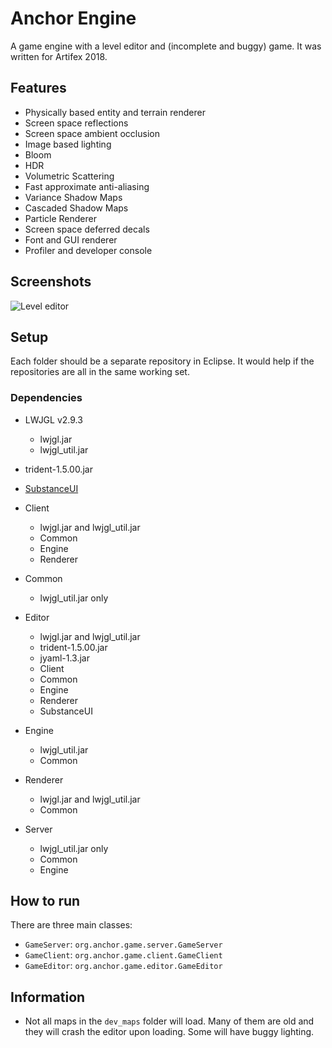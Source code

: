 # Anchor Engine

A game engine with a level editor and (incomplete and buggy) game. It was written for Artifex 2018.

## Features
* Physically based entity and terrain renderer
* Screen space reflections
* Screen space ambient occlusion
* Image based lighting
* Bloom
* HDR
* Volumetric Scattering
* Fast approximate anti-aliasing
* Variance Shadow Maps
* Cascaded Shadow Maps
* Particle Renderer
* Screen space deferred decals
* Font and GUI renderer
* Profiler and developer console

## Screenshots

![Level editor](https://i.gyazo.com/7098149793f0a5ef458b8ee9095241b8.png)

## Setup

Each folder should be a separate repository in Eclipse. It would help if the repositories are all in the same working set.

### Dependencies

* LWJGL v2.9.3
  * lwjgl.jar
  * lwjgl_util.jar
* trident-1.5.00.jar
* [SubstanceUI](https://github.com/dentmaged/substance)

* Client
  * lwjgl.jar and lwjgl_util.jar
  * Common
  * Engine
  * Renderer
* Common
  * lwjgl_util.jar only
* Editor
  * lwjgl.jar and lwjgl_util.jar
  * trident-1.5.00.jar
  * jyaml-1.3.jar
  * Client
  * Common
  * Engine
  * Renderer
  * SubstanceUI
* Engine
  * lwjgl_util.jar
  * Common
* Renderer
  * lwjgl.jar and lwjgl_util.jar
  * Common
* Server
  * lwjgl_util.jar only
  * Common
  * Engine

## How to run

There are three main classes:
* `GameServer`: `org.anchor.game.server.GameServer`
* `GameClient`: `org.anchor.game.client.GameClient`
* `GameEditor`: `org.anchor.game.editor.GameEditor`

## Information

* Not all maps in the `dev_maps` folder will load. Many of them are old and they will crash the editor upon loading. Some will have buggy lighting.

